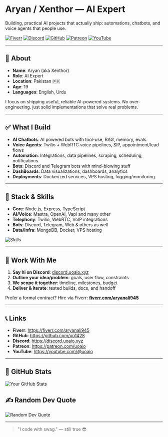 # Aryan / Xenthor —  AI Expert

Building, practical AI projects that actually ship: automations, chatbots, and voice agents that people use.

[![Fiverr](https://img.shields.io/badge/Hire%20me%20on-Fiverr-1DBF73?logo=fiverr&logoColor=white)](https://fiverr.com/aryanali945)
[![Discord](https://img.shields.io/badge/Discord-Join-5865F2?logo=discord&logoColor=white)](https://discord.uoaio.xyz)
[![GitHub](https://img.shields.io/badge/GitHub-uo1428-181717?logo=github&logoColor=white)](https://github.com/uo1428)
[![Patreon](https://img.shields.io/badge/Support-Patreon-F96854?logo=patreon&logoColor=white)](https://patreon.com/uoaio)
[![YouTube](https://img.shields.io/badge/YouTube-Subscribe-FF0000?logo=youtube&logoColor=white)](https://youtube.com/@uoaio)

---

## 👋 About
- **Name**: Aryan (aka Xenthor)
- **Role**: AI Expert
- **Location**: Pakistan 🇵🇰
- **Age**: 19
- **Languages**: English, Urdu

I focus on shipping useful, reliable AI-powered systems. No over-engineering. just solid implementations that solve real problems.

---

## ✅ What I Build
- **AI Chatbots**: AI powered bots with tool-use, RAG, memory, evals.
- **Voice Agents**: Twilio + WebRTC voice pipelines, SIP, appointment/lead flows
- **Automation**: Integrations, data pipelines, scraping, scheduling, notifications
- **Bots**: Discord and Telegram bots with mind-blowing stuff
- **DashBoards**: Data visualizations, dashboards, analytics
- **Deployments**: Dockerized services, VPS hosting, logging/monitoring

---

## 🧰 Stack & Skills
- **Core**: Node.js, Express, TypeScript
- **AI/Voice**: Mastra, OpenAI, Vapi and many other 
- **Telephony**: Twilio, WebRTC, VoIP integrations
- **Bots**: Discord, Telegram, Web & others as well  
- **Data/Infra**: MongoDB, Docker, VPS hosting

<div>
  <img src="https://skillicons.dev/icons?i=nodejs,express,ts,js,html,css,mongodb,docker,linux,vscode,github" alt="Skills" />
</div>

---

## 🤝 Work With Me
1. **Say hi on Discord**: [discord.uoaio.xyz](https://discord.uoaio.xyz)
2. **Outline your idea/problem**: goals, user flow, constraints
3. **We scope it together**: timeline, milestones, budget
4. **Deliver & iterate**: tested builds, docs, and handoff

Prefer a formal contract? Hire via Fiverr: **[fiverr.com/aryanali945](https://fiverr.com/aryanali945)**

---

## 📞 Links
- **Fiverr**: https://fiverr.com/aryanali945
- **GitHub**: https://github.com/uo1428
- **Discord**: https://discord.uoaio.xyz
- **Patreon**: https://patreon.com/uoaio
- **YouTube**: https://youtube.com/@uoaio

---

## 🗽 GitHub Stats
![Your GitHub Stats](https://github-readme-stats.vercel.app/api?username=uo1428&show_icons=true&theme=radical)

<!-- Optional: Top Languages card (can be noisy on small profiles)
![Top Langs](https://github-readme-stats.vercel.app/api/top-langs/?username=uo1428&layout=compact&theme=radical)
-->

## ✍️ Random Dev Quote
![Random Dev Quote](https://quotes-github-readme.vercel.app/api?type=horizontal&theme=radical)

---

> "I code with swag." — still true 😎

<!--
Uo1428/Uo1428 is a special repository because its README.md appears on your GitHub profile.
You can click the Preview link to take a look at your changes.
-->
